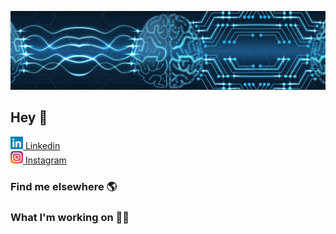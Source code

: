 ![Foto de Capa](images/foto-de-capa.jpeg)

## Hey 👋

<div><a href="https://www.linkedin.com/in/gabrielcaussi/"><img src="images/linkedin-icon.svg" alt="linkedin" width="20"/> Linkedin </a></div>
<div><a href="https://www.instagram.com/g_caussi/"><img src="images/instagram-icon.svg" alt="instagram" width="20"/> Instagram </a></div>

### Find me elsewhere 🌎

### What I'm working on 👨‍💻

<!--
**gcaussi/gcaussi** is a ✨ _special_ ✨ repository because its `README.md` (this file) appears on your GitHub profile.

Here are some ideas to get you started:

- 🔭 I’m currently working on ...
- 🌱 I’m currently learning ...
- 👯 I’m looking to collaborate on ...
- 🤔 I’m looking for help with ...
- 💬 Ask me about ...
- 📫 How to reach me: ...
- 😄 Pronouns: ...
- ⚡ Fun fact: ...
-->

